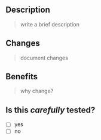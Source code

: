 ## Description

> write a brief description

## Changes

> document changes

## Benefits

> why change?

## Is this _carefully_ tested?

- [ ] yes
- [ ] no
